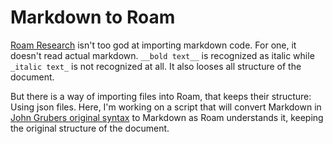 
# Markdown to Roam #

[Roam Research](roamresearch.com/) isn't too god at importing markdown code. For one, it doesn't read actual markdown. `__bold text__` is recognized as italic while `_italic text_` is not recognized at all. It also looses all structure of the document.

But there is a way of importing files into Roam, that keeps their structure: Using json files. Here, I'm working on a script that will convert Markdown in [John Grubers original syntax](https://daringfireball.net/projects/markdown/) to Markdown as Roam understands it, keeping the original structure of the document.